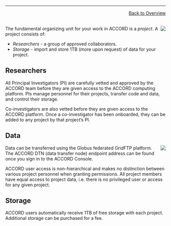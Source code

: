 ***

<a href="../" style="float:right;width:100%;text-align:right;margin-bottom:2rem;" class="small">Back to Overview</a>

<img src="/images/accord/project.png" style="float:right;" class="project-inset" />

The fundamental organizing unit for your work in ACCORD is a *project*. A project consists of:

+ *Researchers* - a group of approved collaborators.  
+ *Storage* - import and store 1TB (more upon request) of data for your project. 

## Researchers

All Principal Investigators (PI) are carefully vetted and approved by the ACCORD team before they are given access to the ACCORD computing platform. PIs manage personnel for their projects, transfer code and data, and control their storage.

Co-investigators are also vetted before they are given access to the ACCORD platform. Once a co-investigator has been onboarded, they can be added to any project by that project’s PI.

## Data

<img src="/images/accord/globus.png" style="float:right;" class="project-inset" />

Data can be transferred using the Globus federated GridFTP platform. The ACCORD DTN (data transfer node) endpoint
address can be found once you sign in to the ACCORD Console.

ACCORD user access is non-hierarchical and makes no distinction between various project personnel when granting permissions. 
All project members have equal access to project data, i.e. there is no privileged user or access for any given project.

## Storage

ACCORD users automatically receive 1TB of free storage with each project. Additional storage can be purchased for a fee.
